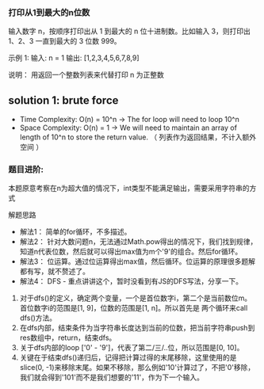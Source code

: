 ### 打印从1到最大的n位数
输入数字 n，按顺序打印出从 1 到最大的 n 位十进制数。比如输入 3，则打印出 1、2、3 一直到最大的 3 位数 999。

示例 1:
输入: n = 1
输出: [1,2,3,4,5,6,7,8,9]

说明：
用返回一个整数列表来代替打印
n 为正整数

## solution 1: brute force
- Time Complexity: O(n) = 10^n -> The for loop will need to loop 10^n
- Space Complexity: O(n) = 1 -> We will need to maintain an array of length of 10^n to store the return value. （ 列表作为返回结果，不计入额外空间 ）

### 题目进阶:
本题原意考察在n为超大值的情况下，int类型不能满足输出，需要采用字符串的方式

解题思路
- 解法1： 简单的for循环，不多描述。
- 解法2： 针对大数问题n，无法通过Math.pow得出的情况下，我们找到规律，知道n代表位数，然后就可以得出max值为m个'9'的组合。然后for循环。
- 解法3： 位运算。通过位运算得出max值，然后循环。位运算的原理很多题解都有写，就不赘述了。
- 解法4： DFS - 重点讲讲这个，暂时没看到有JS的DFS写法，分享一下。
1. 对于dfs()的定义，确定两个变量，一个是首位数字i，第二个是当前数位m。首位数字i的范围是[1, 9]，位数的范围是[1, n]。所以首先是
两个循环来call dfs()方法。
2. 在dfs内部，结束条件为当字符串长度达到当前的位数，把当前字符串push到res数组中，return，结束dfs。
3. 关于dfs内部的loop ['0' - '9']，代表了第二/三/..位，所以范围是[0, 10]。
4. 关键在于结束dfs()递归后，记得把计算过得的末尾移除，这里使用的是slice(0, -1)来移除末尾。如果不移除，那么例如'10'计算过了，不把'0'移除，
我们就会得到'101'而不是我们想要的'11'，作为下一个输入。